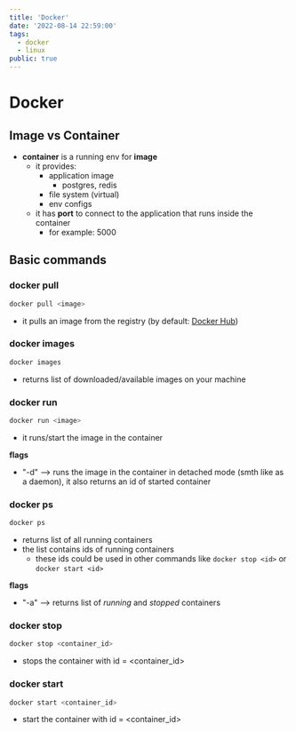 ```yaml
---
title: 'Docker'
date: '2022-08-14 22:59:00'
tags:
  - docker
  - linux
public: true
---
```


# Docker

## Image vs Container

- **container** is a running env for **image**
  - it provides:
    - application image
      - postgres, redis
    - file system (virtual)
    - env configs
  - it has **port** to connect to the application that runs inside the container
    - for example: 5000


## Basic commands

### docker pull

```bash
docker pull <image>
```

- it pulls an image from the registry (by default: [Docker Hub](https://hub.docker.com/))

### docker images

```bash
docker images
```

- returns list of downloaded/available images on your machine

### docker run

```bash
docker run <image>
```

- it runs/start the image in the container

**flags**

- "-d" --> runs the image in the container in detached mode (smth like as a daemon), it also returns an id of started container


### docker ps

```bash
docker ps
```

- returns list of all running containers
- the list contains ids of running containers
  - these ids could be used in other commands like `docker stop <id>` or `docker start <id>`

**flags**

- "-a" --> returns list of *running* and *stopped* containers

### docker stop

```bash
docker stop <container_id>
```

- stops the container with id = <container_id>

### docker start

```bash
docker start <container_id>
```

- start the container with id = <container_id>



